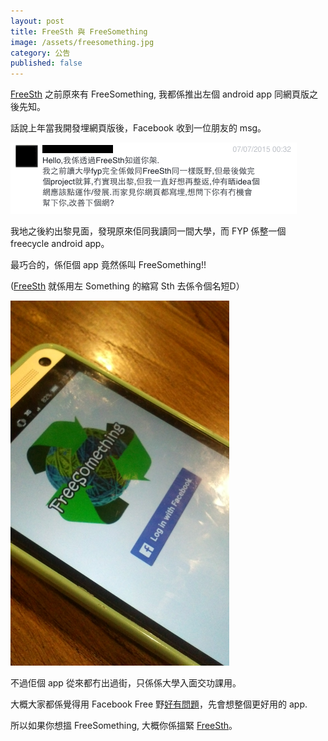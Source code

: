 ```yaml
---
layout: post
title: FreeSth 與 FreeSomething
image: /assets/freesomething.jpg
category: 公告
published: false
---
```


[FreeSth](http://www.freesth.com) 之前原來有 FreeSomething, 我都係推出左個 android app 同網頁版之後先知。

話說上年當我開發埋網頁版後，Facebook 收到一位朋友的 msg。

![alt text](/assets/freesomething-fb.png "FreeSomething 手機app")

我地之後約出黎見面，發現原來佢同我讀同一間大學，而 FYP 係整一個 freecycle android app。

最巧合的，係佢個 app 竟然係叫 FreeSomething!!

([FreeSth](http://www.freesth.com) 就係用左 Something 的縮寫 Sth 去係令個名短D）

<img src="/assets/freesomething.jpg" alt="FreeSomething Android 手機app" style="max-width: 350px;"/>

不過佢個 app 從來都冇出過街，只係係大學入面交功課用。

大概大家都係覺得用 Facebook Free 野[好有問題](http://www.freesth.com/faq.html)，先會想整個更好用的 app.

所以如果你想搵 FreeSomething, 大概你係搵緊 [FreeSth](http://www.freesth.com/app.html)。

